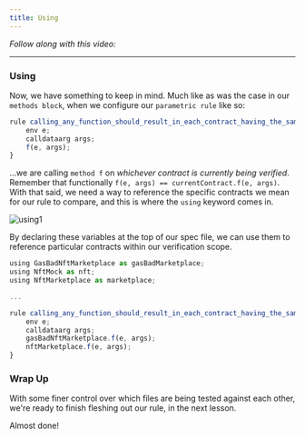 ```yaml
---
title: Using
---
```


_Follow along with this video:_

---

### Using

Now, we have something to keep in mind. Much like as was the case in our `methods block`, when we configure our `parametric rule` like so:

```js
rule calling_any_function_should_result_in_each_contract_having_the_same_state(method f){
    env e;
    calldataarg args;
    f(e, args);
}
```

...we are calling `method f` on _whichever contract is currently being verified_. Remember that functionally `f(e, args) == currentContract.f(e, args)`. With that said, we need a way to reference the specific contracts we mean for our rule to compare, and this is where the `using` keyword comes in.

![using1](/formal-verification-3/24-using/using1.png)

By declaring these variables at the top of our spec file, we can use them to reference particular contracts within our verification scope.

```js
using GasBadNftMarketplace as gasBadMarketplace;
using NftMock as nft;
using NftMarketplace as marketplace;

...

rule calling_any_function_should_result_in_each_contract_having_the_same_state(method f){
    env e;
    calldataarg args;
    gasBadNftMarketplace.f(e, args);
    nftMarketplace.f(e, args);
}
```

### Wrap Up

With some finer control over which files are being tested against each other, we're ready to finish fleshing out our rule, in the next lesson.

Almost done!
